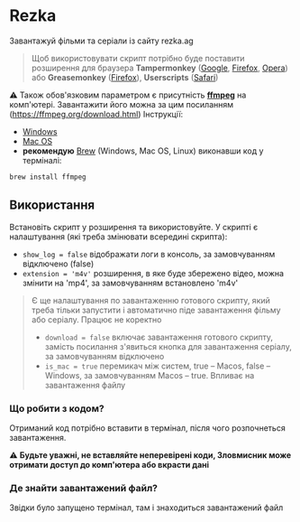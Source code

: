 # Rezka
Завантажуй фільми та серіали із сайту rezka.ag

>Щоб використовувати скрипт потрібно буде поставити розширення для браузера **Tampermonkey** ([Google](https://chrome.google.com/webstore/detail/tampermonkey/dhdgffkkebhmkfjojejmpbldmpobfkfo), [Firefox](https://addons.mozilla.org/en-US/firefox/addon/tampermonkey/), [Opera](https://addons.opera.com/en/extensions/details/tampermonkey-beta/)) або **Greasemonkey** ([Firefox](https://addons.mozilla.org/en-US/firefox/addon/greasemonkey/)), **Userscripts** ([Safari](https://apps.apple.com/ua/app/userscripts/id1463298887?l=ru))

⚠️ Також обов'язковим параметром є присутність [**ffmpeg**](https://ffmpeg.org/download.html) на комп'ютері. Завантажити його можна за цим посиланням (https://ffmpeg.org/download.html)
Інструкції:
- [Windows](https://www.wikihow.com/Install-FFmpeg-on-Windows)
- [Mac OS](https://bbc.github.io/bbcat-orchestration-docs/installation-mac-manual/)
- **рекомендую** [Brew](https://brew.sh/) (Windows, Mac OS, Linux) виконавши код у терміналі:
```ps
brew install ffmpeg
``` 
## Використання

Встановіть скрипт у розширення та використовуйте. У скрипті є налаштування (які треба змінювати всередині скрипта):
- `show_log = false` відображати логи в консоль, за замовчуванням відключено (false)
- `extension = 'm4v'` розширення, в яке буде збережено відео, можна змінити на 'mp4', за замовчуванням встановлено 'm4v'

> Є ще налаштування по завантаженню готового скрипту, який треба тільки запустити і автоматично піде завантаження фільму або серіалу. Працює не коректно
> - `download = false` включає завантаження готового скрипту, замість посилання з'явиться кнопка для завантаження серіалу, за замовчуванням відключено
> - `is_mac = true` перемикач між систем, true – Macos, false – Windows, за замовчуванням Macos – true. Впливає на завантаження файлу

### Що робити з кодом?

Отриманий код потрібно вставити в термінал, після чого розпочнеться завантаження. 

⚠️ **Будьте уважні, не вставляйте неперевірені коди, Зловмисник може отримати доступ до комп'ютера або вкрасти дані**

### Де знайти завантажений файл?

Звідки було запущено термінал, там і знаходиться завантажений файл
